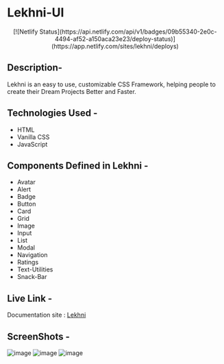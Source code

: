 # Lekhni-UI 

<div align="center">
  [![Netlify Status](https://api.netlify.com/api/v1/badges/09b55340-2e0c-4494-af52-a150aca23e23/deploy-status)](https://app.netlify.com/sites/lekhni/deploys)
</div>


## Description- 
Lekhni is an easy to use, customizable CSS Framework, helping people to create their Dream Projects Better and Faster. 

## Technologies Used - 
- HTML
- Vanilla CSS
- JavaScript

## Components Defined in Lekhni - 
- Avatar
- Alert
- Badge
- Button
- Card
- Grid
- Image
- Input
- List
- Modal
- Navigation
- Ratings
- Text-Utilities
- Snack-Bar

## Live Link - 
Documentation site : [Lekhni](https://lekhni.netlify.app)

## ScreenShots - 

![image](https://user-images.githubusercontent.com/23723159/152981606-e43e7d59-40c6-4cb7-803d-a8fdca86898f.png)
![image](https://user-images.githubusercontent.com/23723159/152981874-f0d9d8f2-d446-42e5-a2cd-d7f5989e9119.png)
![image](https://user-images.githubusercontent.com/23723159/152981920-b34147ce-ba4d-4992-bf4e-ea0740c6bd7d.png)


